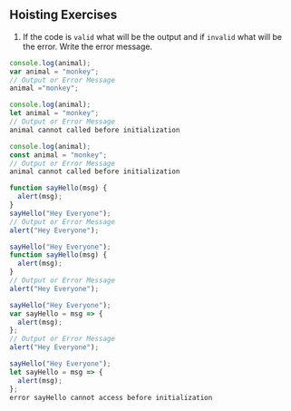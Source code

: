 ## Hoisting Exercises

1. If the code is `valid` what will be the output and if `invalid` what will be the error. Write the error message.

```js
console.log(animal);
var animal = "monkey";
// Output or Error Message
animal ="monkey";
```
```js
console.log(animal);
let animal = "monkey";
// Output or Error Message
animal cannot called before initialization 
```

```js
console.log(animal);
const animal = "monkey";
// Output or Error Message
animal cannot called before initialization 
```

```js
function sayHello(msg) {
  alert(msg);
}
sayHello("Hey Everyone");
// Output or Error Message
alert("Hey Everyone");
```

```js
sayHello("Hey Everyone");
function sayHello(msg) {
  alert(msg);
}
// Output or Error Message
alert("Hey Everyone");
```

```js
sayHello("Hey Everyone");
var sayHello = msg => {
  alert(msg);
};
// Output or Error Message
alert("Hey Everyone");

```

```js
sayHello("Hey Everyone");
let sayHello = msg => {
  alert(msg);
};
error sayHello cannot access before initialization 
```
